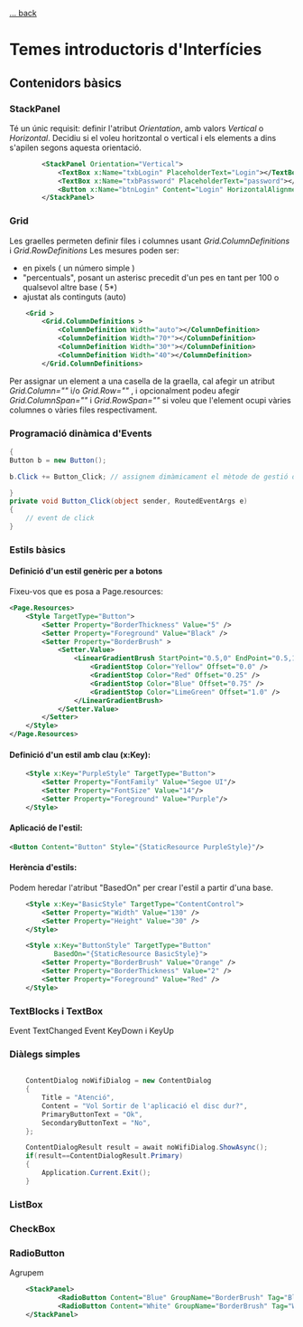 [ ... back  ](../README.md)

# Temes introductoris d'Interfícies

## Contenidors bàsics


### StackPanel
Té un únic requisit: definir l'atribut *Orientation*, amb valors _Vertical_ o _Horizontal_.
Decidiu si el voleu horitzontal o vertical i els elements a dins s'apilen segons aquesta orientació.
```XML 
        <StackPanel Orientation="Vertical">
            <TextBox x:Name="txbLogin" PlaceholderText="Login"></TextBox>
            <TextBox x:Name="txbPassword" PlaceholderText="password"></TextBox>
            <Button x:Name="btnLogin" Content="Login" HorizontalAlignment="Stretch"></Button>
        </StackPanel>
```
		
### Grid

Les graelles permeten definir files i columnes usant *Grid.ColumnDefinitions* i *Grid.RowDefinitions*
Les mesures poden ser:
* en pixels ( un número simple )
* "percentuals", posant un asterisc precedit d'un pes en tant per 100 o qualsevol altre base ( 5*) 
* ajustat als continguts (auto)

```XML
    <Grid > 
        <Grid.ColumnDefinitions >
			<ColumnDefinition Width="auto"></ColumnDefinition>
            <ColumnDefinition Width="70*"></ColumnDefinition>
            <ColumnDefinition Width="30*"></ColumnDefinition>
			<ColumnDefinition Width="40"></ColumnDefinition>
        </Grid.ColumnDefinitions>
```

Per assignar un element a una casella de la graella, cal afegir un atribut _Grid.Column=""_ i/o _Grid.Row=""_
, i opcionalment podeu afegir _Grid.ColumnSpan=""_ i _Grid.RowSpan=""_ si voleu que l'element ocupi vàries columnes o vàries files respectivament.

    

### Programació dinàmica d'Events

```c#     
{
Button b = new Button();

b.Click += Button_Click; // assignem dimàmicament el mètode de gestió de l'event Click

}
private void Button_Click(object sender, RoutedEventArgs e)
{
	// event de click
}

```


### Estils bàsics

#### Definició d'un estil genèric per a botons

Fixeu-vos que es posa a Page.resources:
```XML
<Page.Resources>
    <Style TargetType="Button">
        <Setter Property="BorderThickness" Value="5" />
        <Setter Property="Foreground" Value="Black" />
        <Setter Property="BorderBrush" >
            <Setter.Value>
                <LinearGradientBrush StartPoint="0.5,0" EndPoint="0.5,1">
                    <GradientStop Color="Yellow" Offset="0.0" />
                    <GradientStop Color="Red" Offset="0.25" />
                    <GradientStop Color="Blue" Offset="0.75" />
                    <GradientStop Color="LimeGreen" Offset="1.0" />
                </LinearGradientBrush>
            </Setter.Value>
        </Setter>
    </Style>
</Page.Resources>
```

#### Definició d'un estil amb clau (x:Key):

```XML
    <Style x:Key="PurpleStyle" TargetType="Button">
        <Setter Property="FontFamily" Value="Segoe UI"/>
        <Setter Property="FontSize" Value="14"/>
        <Setter Property="Foreground" Value="Purple"/>
    </Style>
```

#### Aplicació de l'estil:

```XML
<Button Content="Button" Style="{StaticResource PurpleStyle}"/>
```

#### Herència d'estils:

Podem heredar l'atribut "BasedOn" per crear l'estil a partir d'una base.
```XML
    <Style x:Key="BasicStyle" TargetType="ContentControl">
        <Setter Property="Width" Value="130" />
        <Setter Property="Height" Value="30" />
    </Style>

    <Style x:Key="ButtonStyle" TargetType="Button"
           BasedOn="{StaticResource BasicStyle}">
        <Setter Property="BorderBrush" Value="Orange" />
        <Setter Property="BorderThickness" Value="2" />
        <Setter Property="Foreground" Value="Red" />
    </Style>
```

### TextBlocks i TextBox

Event TextChanged
Event KeyDown i KeyUp

### Diàlegs simples

```c#

	ContentDialog noWifiDialog = new ContentDialog
	{
		Title = "Atenció",
		Content = "Vol Sortir de l'aplicació el disc dur?",
		PrimaryButtonText = "Ok",
		SecondaryButtonText = "No",
	};

	ContentDialogResult result = await noWifiDialog.ShowAsync();
	if(result==ContentDialogResult.Primary)
	{
		Application.Current.Exit();
	}  
```

### ListBox

### CheckBox

### RadioButton 

Agrupem 
```XML
	<StackPanel>
			<RadioButton Content="Blue" GroupName="BorderBrush" Tag="Blue" Checked="BorderRadioButton_Checked"/>
			<RadioButton Content="White" GroupName="BorderBrush" Tag="White"  Checked="BorderRadioButton_Checked"/>
	</StackPanel>
```			
